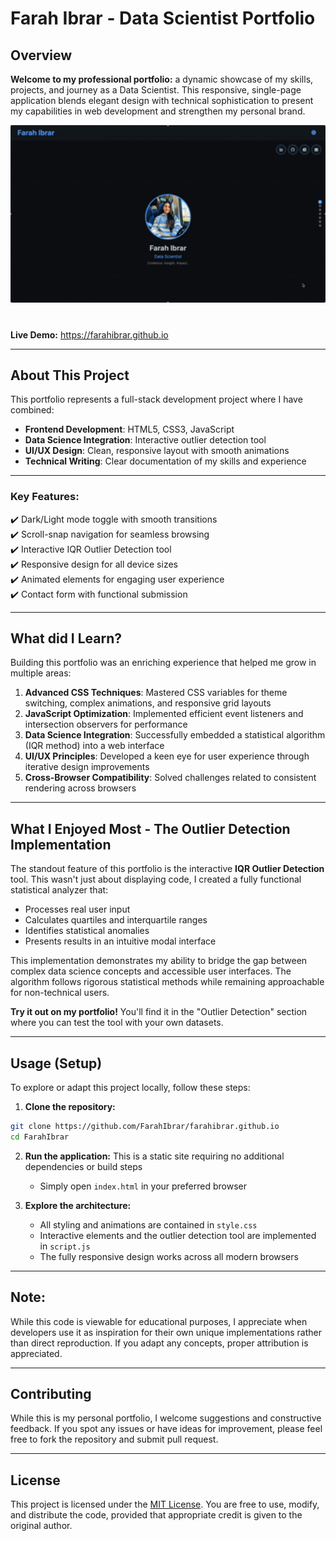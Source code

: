 # Farah Ibrar - Data Scientist Portfolio 

## Overview

**Welcome to my professional portfolio:** a dynamic showcase of my skills, projects, and journey as a Data Scientist. This responsive, single-page application blends elegant design with technical sophistication to present my capabilities in web development and strengthen my personal brand.


<div style="text-align: center; margin-bottom: 40px;">
  <img 
    src="https://github.com/FarahIbrar/farahibrar.github.io/blob/main/portfolio/Portfolio.gif" 
    style="width: 700px; height: auto;" 
    alt="portfolio.gif" 
  />
</div>

**Live Demo:** https://farahibrar.github.io

---

## About This Project

This portfolio represents a full-stack development project where I have combined:

- **Frontend Development**: HTML5, CSS3, JavaScript
- **Data Science Integration**: Interactive outlier detection tool
- **UI/UX Design**: Clean, responsive layout with smooth animations
- **Technical Writing**: Clear documentation of my skills and experience

---

### Key Features:

✔️ Dark/Light mode toggle with smooth transitions  
✔️ Scroll-snap navigation for seamless browsing  
✔️ Interactive IQR Outlier Detection tool  
✔️ Responsive design for all device sizes  
✔️ Animated elements for engaging user experience  
✔️ Contact form with functional submission  

---

## What did I Learn?

Building this portfolio was an enriching experience that helped me grow in multiple areas:

1. **Advanced CSS Techniques**: Mastered CSS variables for theme switching, complex animations, and responsive grid layouts
2. **JavaScript Optimization**: Implemented efficient event listeners and intersection observers for performance
3. **Data Science Integration**: Successfully embedded a statistical algorithm (IQR method) into a web interface
4. **UI/UX Principles**: Developed a keen eye for user experience through iterative design improvements
5. **Cross-Browser Compatibility**: Solved challenges related to consistent rendering across browsers

---

## What I Enjoyed Most - The Outlier Detection Implementation

The standout feature of this portfolio is the interactive **IQR Outlier Detection** tool. This wasn't just about displaying code, I created a fully functional statistical analyzer that:

- Processes real user input
- Calculates quartiles and interquartile ranges
- Identifies statistical anomalies
- Presents results in an intuitive modal interface

This implementation demonstrates my ability to bridge the gap between complex data science concepts and accessible user interfaces. The algorithm follows rigorous statistical methods while remaining approachable for non-technical users.

**Try it out on my portfolio!** You'll find it in the "Outlier Detection" section where you can test the tool with your own datasets.

---

## Usage (Setup)

To explore or adapt this project locally, follow these steps:

1. **Clone the repository:**
```bash
git clone https://github.com/FarahIbrar/farahibrar.github.io
cd FarahIbrar
```

2. **Run the application:**
   This is a static site requiring no additional dependencies or build steps
   - Simply open ```index.html``` in your preferred browser

3. **Explore the architecture:**
   - All styling and animations are contained in ```style.css```
   - Interactive elements and the outlier detection tool are implemented in ```script.js```
   - The fully responsive design works across all modern browsers

---

## Note: 
While this code is viewable for educational purposes, I appreciate when developers use it as inspiration for their own unique implementations rather than direct reproduction. If you adapt any concepts, proper attribution is appreciated.

---

## Contributing
While this is my personal portfolio, I welcome suggestions and constructive feedback. If you spot any issues or have ideas for improvement, please feel free to fork the repository and submit pull request.

---

## License
This project is licensed under the [MIT License](LICENSE). You are free to use, modify, and distribute the code, provided that appropriate credit is given to the original author.

